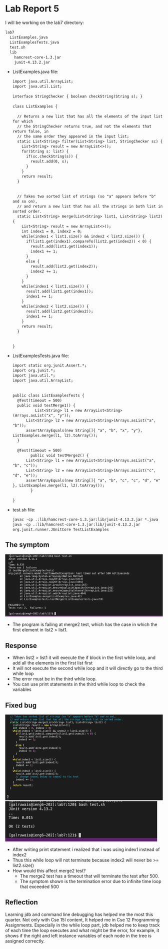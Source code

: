 # Lab Report 5
I will be working on the lab7 directory: 

```
lab7
  ListExamples.java
  ListExamplesTests.java
  test.sh
  lib
    hamcrest-core-1.3.jar
    junit-4.13.2.jar
```

- ListExamples.java file:
  ```
  import java.util.ArrayList;
  import java.util.List;
  
  interface StringChecker { boolean checkString(String s); }
  
  class ListExamples {
  
    // Returns a new list that has all the elements of the input list for which
    // the StringChecker returns true, and not the elements that return false, in
    // the same order they appeared in the input list;
    static List<String> filter(List<String> list, StringChecker sc) {
      List<String> result = new ArrayList<>();
      for(String s: list) {
        if(sc.checkString(s)) {
          result.add(0, s);
        }
      }
      return result;
    }
  
  
    // Takes two sorted list of strings (so "a" appears before "b" and so on),
    // and return a new list that has all the strings in both list in sorted order.
    static List<String> merge(List<String> list1, List<String> list2) {
      List<String> result = new ArrayList<>();
      int index1 = 0, index2 = 0;
      while(index1 < list1.size() && index2 < list2.size()) {
        if(list1.get(index1).compareTo(list2.get(index2)) < 0) {
          result.add(list1.get(index1));
          index1 += 1;
        }
        else {
          result.add(list2.get(index2));
          index2 += 1;
        }
      }
      while(index1 < list1.size()) {
        result.add(list1.get(index1));
        index1 += 1;
      }
      while(index2 < list2.size()) {
        result.add(list2.get(index2));
        index1 += 1;
      }
      return result;
    }
  
  
  }
  ```
- ListExamplesTests.java file:
  ```
  import static org.junit.Assert.*;
  import org.junit.*;
  import java.util.*;
  import java.util.ArrayList;
  
  
  public class ListExamplesTests {
  	@Test(timeout = 500)
  	public void testMerge1() {
      		List<String> l1 = new ArrayList<String>(Arrays.asList("x", "y"));
  		List<String> l2 = new ArrayList<String>(Arrays.asList("a", "b"));
  		assertArrayEquals(new String[]{ "a", "b", "x", "y"}, ListExamples.merge(l1, l2).toArray());
  	}
  	
  	@Test(timeout = 500)
          public void testMerge2() {
  		List<String> l1 = new ArrayList<String>(Arrays.asList("a", "b", "c"));
  		List<String> l2 = new ArrayList<String>(Arrays.asList("c", "d", "e"));
  		assertArrayEquals(new String[]{ "a", "b", "c", "c", "d", "e" }, ListExamples.merge(l1, l2).toArray());
          }
  
  }
  ```
- test.sh file:

  ```
  javac -cp .:lib/hamcrest-core-1.3.jar:lib/junit-4.13.2.jar *.java
  java -cp .:lib/hamcrest-core-1.3.jar:lib/junit-4.13.2.jar org.junit.runner.JUnitCore TestListExamples
  ```

## The symptom

![](bugFailure.png)

- The program is failing at merge2 test, which has the case in which the first element in list2 > list1.
## Response

- When list2 > list1 it will execute the if block in the first while loop, and add all the elements in the first list first
- It will not execute the second while loop and it will directly go to the third while loop
- The error must be in the third while loop.
- You can use print statements in the third while loop to check the variables 
## Fixed bug

![](afterBugCode.png)
![](afterBugTests.png)

- After writing print statement i realized that i was using index1 instead of index2
- Thus this while loop will not terminate because index2 will never be >= list2.size()
- How would this affect merge2 test?
  - The merge2 test has a timeout that will terminate the test after 500.
  - The symptom shown is the termination error due to infinite time loop that exceeded 500
    
## Reflection
Learning jdb and command line debugging has helped me the most this quarter. Not only with Cse 15l content, It helped me in Cse 12 Programming Assignments. Especially in the while loop part, jdb helped me to keep track of each time the loop executes and what might be the error, for example, it shows if the right and left instance variables of each node in the tree is assigned correctly.
